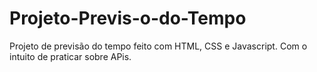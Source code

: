 # Projeto-Previs-o-do-Tempo
Projeto de previsão do tempo feito com HTML, CSS e Javascript. Com o intuito de praticar sobre APis.
